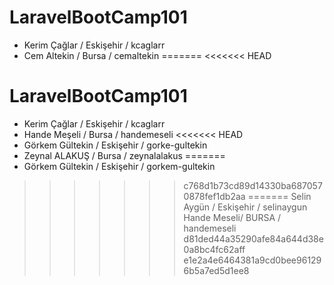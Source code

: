 # LaravelBootCamp101

- Kerim Çağlar / Eskişehir / kcaglarr
- Cem Altekin / Bursa / cemaltekin
=======
<<<<<<< HEAD
# LaravelBootCamp101

- Kerim Çağlar / Eskişehir / kcaglarr
- Hande Meşeli / Bursa     / handemeseli
<<<<<<< HEAD
- Görkem Gültekin / Eskişehir / gorke-gultekin
- Zeynal ALAKUŞ / Bursa / zeynalalakus
=======
- Görkem Gültekin / Eskişehir / gorkem-gultekin
>>>>>>> c768d1b73cd89d14330ba6870570878fef1db2aa
=======
Selin Aygün / Eskişehir / selinaygun
Hande Meseli/ BURSA     / handemeseli
>>>>>>> d81ded44a35290afe84a644d38e0a8bc4fc62aff
>>>>>>> e1e2a4e6464381a9cd0bee961296b5a7ed5d1ee8
